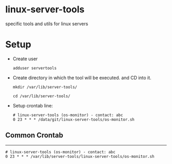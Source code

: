# linux-server-tools

specific tools and utils for linux servers

# Setup
- Create user

    ```
    adduser servertools
    ```
- Create directory in which the tool will be executed. and CD into it.

    ```
    mkdir /var/lib/server-tools/

    cd /var/lib/server-tools/
    ```
- Setup crontab line:

    ```
    # linux-server-tools (os-monitor) - contact: abc
    0 23 * * * /data/git/linux-server-tools/os-monitor.sh
    ```

## Common Crontab
---
```
# linux-server-tools (os-monitor) - contact: abc
0 23 * * * /var/lib/server-tools/linux-server-tools/os-monitor.sh
```
